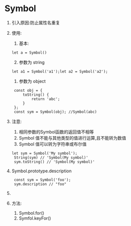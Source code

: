 # Symbol
1. 引入原因:防止属性名重复
2. 使用:
   1. 基本:
   ```
   let a = Symbol()
   ```
   2. 参数为 string
   ```
   let a1 = Symbol('a1');let a2 = Symbol('a2');
   ```
   1. 参数为 object
   ```
    const obj = {
        toString() {
            return 'abc';
        }
    };
    const sym = Symbol(obj); //Symbol(abc)
   ```
3. 注意:
   1. 相同参数的Symbol函数的返回值不相等
   2. Symbol 值不能与其他类型的值进行运算,且不能转为数值
   3. Symbol 值可以转为字符串或布尔值
   ```
   let sym = Symbol('My symbol');
    String(sym) // 'Symbol(My symbol)'
    sym.toString() // 'Symbol(My symbol)'
   ```
4. Symbol.prototype.description
   ```
    const sym = Symbol('foo');
    sym.description // "foo"
   ```
5. 

6. 方法:
   1. Symbol.for()
   2. Symfol.keyFor()
